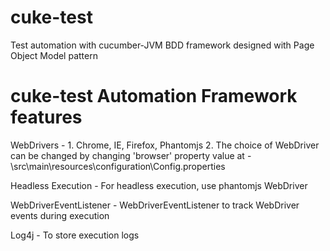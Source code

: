 # cuke-test
Test automation with cucumber-JVM BDD framework designed with Page Object Model pattern

# cuke-test Automation Framework features
WebDrivers - 
	1. Chrome, IE, Firefox, Phantomjs
	2. The choice of WebDriver can be changed by changing 'browser' property value at - \src\main\resources\configuration\Config.properties

Headless Execution - For headless execution, use phantomjs WebDriver

WebDriverEventListener - WebDriverEventListener to track WebDriver events during execution

Log4j - To store execution logs